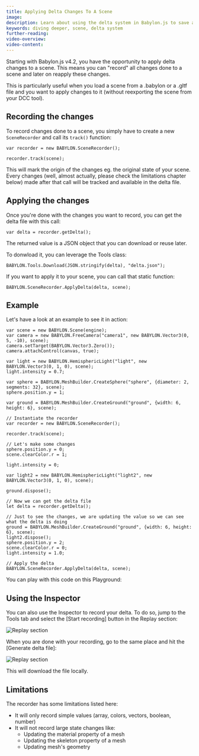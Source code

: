 ```yaml
---
title: Applying Delta Changes To A Scene
image: 
description: Learn about using the delta system in Babylon.js to save and reload changes made to your scenes.
keywords: diving deeper, scene, delta system
further-reading:
video-overview:
video-content:
---
```


Starting with Babylon.js v4.2, you have the opportunity to apply delta changes to a scene.
This means you can "record" all changes done to a scene and later on reapply these changes.

This is particularly useful when you load a scene from a .babylon or a .gltf file and you want to apply changes to it (without reexporting the scene from your DCC tool).

## Recording the changes

To record changes done to a scene, you simply have to create a new `SceneRecorder` and call its `track()` function:

```
var recorder = new BABYLON.SceneRecorder();

recorder.track(scene);
```

This will mark the origin of the changes eg. the original state of your scene. Every changes (well, almost actually, please check the limitations chapter below) made after that call will be tracked and available in the delta file.

## Applying the changes

Once you're done with the changes you want to record, you can get the delta file with this call:

```
var delta = recorder.getDelta();
```

The returned value is a JSON object that you can download or reuse later.

To donwload it, you can leverage the Tools class:

```
BABYLON.Tools.Download(JSON.stringify(delta), "delta.json");
```

If you want to apply it to your scene, you can call that static function:

```
BABYLON.SceneRecorder.ApplyDelta(delta, scene);
```

## Example

Let's have a look at an example to see it in action:
```
var scene = new BABYLON.Scene(engine);
var camera = new BABYLON.FreeCamera("camera1", new BABYLON.Vector3(0, 5, -10), scene);
camera.setTarget(BABYLON.Vector3.Zero());
camera.attachControl(canvas, true);

var light = new BABYLON.HemisphericLight("light", new BABYLON.Vector3(0, 1, 0), scene);
light.intensity = 0.7;

var sphere = BABYLON.MeshBuilder.CreateSphere("sphere", {diameter: 2, segments: 32}, scene);
sphere.position.y = 1;

var ground = BABYLON.MeshBuilder.CreateGround("ground", {width: 6, height: 6}, scene);

// Instantiate the recorder
var recorder = new BABYLON.SceneRecorder();

recorder.track(scene);

// Let's make some changes
sphere.position.y = 0;
scene.clearColor.r = 1;

light.intensity = 0;

var light2 = new BABYLON.HemisphericLight("light2", new BABYLON.Vector3(0, 1, 0), scene);

ground.dispose();

// Now we can get the delta file
let delta = recorder.getDelta();

// Just to see the changes, we are updating the value so we can see what the delta is doing
ground = BABYLON.MeshBuilder.CreateGround("ground", {width: 6, height: 6}, scene);
light2.dispose();
sphere.position.y = 2;
scene.clearColor.r = 0;
light.intensity = 1.0;

// Apply the delta
BABYLON.SceneRecorder.ApplyDelta(delta, scene);
```

You can play with this code on this Playground: <Playground id="#MPD4TQ#1" title="Delta System Example" description="Simple example showing how to save deltas and apply them to your scene."/>

## Using the Inspector

You can also use the Inspector to record your delta. To do so, jump to the Tools tab and select the [Start recording] button in the Replay section:

![Replay section](/img/how_to/scene/inspector-record.jpg)

When you are done with your recording, go to the same place and hit the [Generate delta file]:

![Replay section](/img/how_to/scene/inspector-generate.jpg)

This will download the file locally.

## Limitations

The recorder has some limitations listed here:
- It will only record simple values (array, colors, vectors, boolean, number)
- It will not record large state changes like:
  - Updating the material property of a mesh
  - Updating the skeleton property of a mesh
  - Updating mesh's geometry